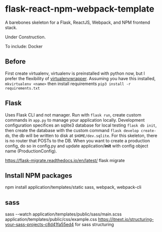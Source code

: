 # flask-react-npm-webpack-template
A barebones skeleton for a Flask, ReactJS, Webpack, and NPM frontend stack.

Under Construction.

To include: Docker

## Before
First create virtualenv, virtualenv is preinstalled with python now, but I prefer the flexibility of [virtualenvwrapper](https://virtualenvwrapper.readthedocs.io/en/latest/). Assuming you have this installed, `mkvirtualenv <name>` then install requirements
`pip3 install -r requirements.txt`

## Flask
Uses Flask CLI and not manager. Run with `flask run`, create custom commands in `app.py` to manage your application locally. Development configuration specifices an sqlite3 database for local testing `flask db init`, then create the database with the custom command `flask develop create-db`, the db will be written to disk at `$HOME/dev.sqlite`. For this skeleton, there is no router that POSTs to the DB. When you want to create a production config, do so in config.py and update application/__init__ with config object name (ProductionConfig).

https://flask-migrate.readthedocs.io/en/latest/   flask migrate

## Install NPM packages
npm install application/templates/static
sass, webpack, webpack-cli

## sass
sass --watch application/templates/public/sass/main.scss application/templates/public/css/example.css
https://itnext.io/structuring-your-sass-projects-c8d41fa55ed4 for sass structuring

